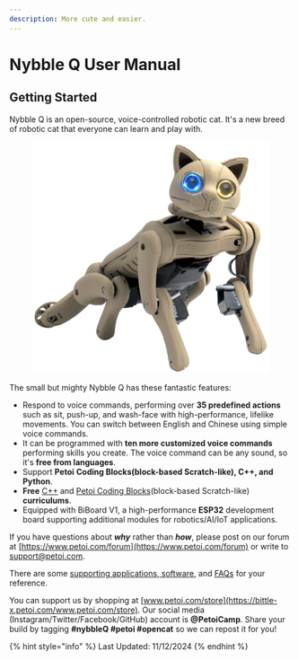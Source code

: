 ```yaml
---
description: More cute and easier.
---
```


# Nybble Q User Manual

## Getting Started

Nybble Q is an open-source, voice-controlled robotic cat. It's a new breed of robotic cat that everyone can learn and play with.

<figure><img src=".gitbook/assets/NybbleQ.png" alt="" /><figcaption></figcaption></figure>

The small but mighty Nybble Q has these fantastic features:

* Respond to voice commands, performing over **35 predefined actions** such as sit, push-up, and wash-face with high-performance, lifelike movements. You can switch between English and Chinese using simple voice commands.
* It can be programmed with **ten more customized voice commands** performing skills you create. The voice command can be any sound, so it's **free from languages**.
* Support **Petoi** **Coding Blocks(block-based Scratch-like), C++, and Python**.
* **Free** [C++](https://www.petoi.com/pages/free-cplusplus-quadruped-robotics-curriculum) and [Petoi Coding Blocks](https://www.petoi.com/pages/free-quadruped-robotics-curriculum-scratch-coding)(block-based Scratch-like) **curriculums**.
* Equipped with BiBoard V1, a high-performance **ESP32** development board supporting additional modules for robotics/AI/IoT applications.

If you have questions about _**why**_ rather than _**how**_, please post on our forum at [https://www.petoi.com/forum](https://www.petoi.com/forum) or write to [support@petoi.com](mailto:support@petoi.com).

There are some [supporting applications, software](https://docs.petoi.com/technical-support/supporting-application-and-software), and [FAQs](https://docs.petoi.com/technical-support/faq-frequently-asked-questions) for your reference.

You can support us by shopping at [www.petoi.com/store](https://bittle-x.petoi.com/www.petoi.com/store). Our social media (Instagram/Twitter/Facebook/GitHub) account is **@PetoiCamp**. Share your build by tagging **#nybbleQ #petoi #opencat** so we can repost it for you!

{% hint style="info" %}
Last Updated: 11/12/2024
{% endhint %}
